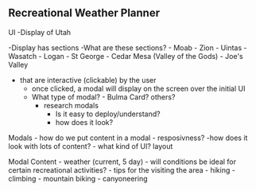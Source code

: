 ## Recreational Weather Planner 

UI 
-Display of Utah 


-Display has sections 
    -What are these sections? 
        - Moab 
        - Zion 
        - Uintas 
        - Wasatch 
        - Logan 
        - St George 
        - Cedar Mesa (Valley of the Gods)
        - Joe's Valley  
        


- that are interactive (clickable) by the user
    - once clicked, a modal will display on the screen over the initial UI
    - What type of modal? - Bulma Card? others?
        - research modals
            - Is it easy to deploy/understand? 
            - how does it look?

    
Modals 
    - how do we put content in a modal
    - resposivness?
        -how does it look with lots of content?
    - what kind of UI? layout 



Modal Content 
    - weather (current, 5 day) 
    - will conditions be ideal for certain recreational activities? 
    - tips for the visiting the area 
        - hiking 
        - climbing 
        - mountain biking 
        - canyoneering 



